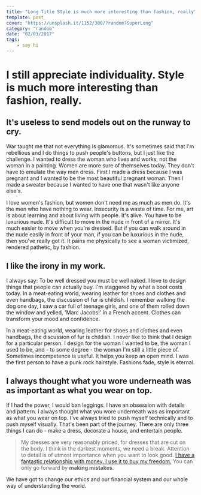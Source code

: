```yaml
---
title: "Long Title Style is much more interesting than fashion, really"
template: post
cover: "https://unsplash.it/1152/300/?random?SuperLong"
category: "random"
date: "02/03/2017"
tags:
    - say hi
---
```


# I still appreciate individuality. Style is much more interesting than fashion, really.

## It's useless to send models out on the runway to cry.

War taught me that not everything is glamorous. It's sometimes said that I'm rebellious and I do things to push people's buttons, but I just like the challenge. I wanted to dress the woman who lives and works, not the woman in a painting. Women are more sure of themselves today. They don't have to emulate the way men dress. First I made a dress because I was pregnant and I wanted to be the most beautiful pregnant woman. Then I made a sweater because I wanted to have one that wasn't like anyone else's.

I love women's fashion, but women don't need me as much as men do. It's the men who have nothing to wear. Insecurity is a waste of time. For me, art is about learning and about living with people. It's alive. You have to be luxurious nude. It's difficult to move in the nude in front of a mirror. It's much easier to move when you're dressed. But if you can walk around in the nude easily in front of your man, if you can be luxurious in the nude, then you've really got it. It pains me physically to see a woman victimized, rendered pathetic, by fashion.

## I like the irony in my work.

I always say: To be well dressed you must be well naked. I love to design things that people can actually buy. I'm staggered by what a boot costs today. In a meat-eating world, wearing leather for shoes and clothes and even handbags, the discussion of fur is childish. I remember walking the dog one day, I saw a car full of teenage girls, and one of them rolled down the window and yelled, 'Marc Jacobs!' in a French accent. Clothes can transform your mood and confidence.

In a meat-eating world, wearing leather for shoes and clothes and even handbags, the discussion of fur is childish. I never like to think that I design for a particular person. I design for the woman I wanted to be, the woman I used to be, and - to some degree - the woman I'm still a little piece of. Sometimes incompetence is useful. It helps you keep an open mind. I was the first person to have a punk rock hairstyle. Fashions fade, style is eternal.

## I always thought what you wore underneath was as important as what you wear on top.

If I had the power, I would ban leggings. I have an obsession with details and pattern. I always thought what you wore underneath was as important as what you wear on top. I've always tried to push myself technically and to push myself visually. That's been part of the journey. There are only three things I can do - make a dress, decorate a house, and entertain people.

> My dresses are very reasonably priced, for dresses that are cut on the body. I think in the darkest moments, we need a break. Attention to detail is of utmost importance when you want to look good. [I have a fantastic relationship with money. I use it to buy my freedom.](https://en.wikipedia.org/wiki/Gianni_Versace) You can only go forward by **making mistakes**.

We have got to change our ethics and our financial system and our whole way of understanding the world.
